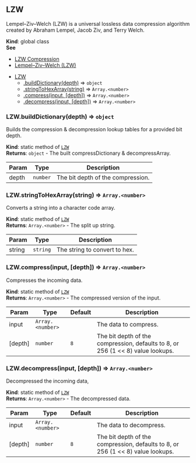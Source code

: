 <a name="LZW"></a>

## LZW
Lempel–Ziv–Welch (LZW) is a universal lossless data compression algorithm created by Abraham Lempel, Jacob Ziv, and Terry Welch.

**Kind**: global class  
**See**

- [LZW Compression](https://rosettacode.org/wiki/LZW_compression)
- [Lempel–Ziv–Welch (LZW)](https://en.wikipedia.org/w/index.php?title=Lempel%E2%80%93Ziv%E2%80%93Welch&oldid=531967504#Packing_order)


* [LZW](#LZW)
    * [.buildDictionary(depth)](#LZW.buildDictionary) ⇒ <code>object</code>
    * [.stringToHexArray(string)](#LZW.stringToHexArray) ⇒ <code>Array.&lt;number&gt;</code>
    * [.compress(input, [depth])](#LZW.compress) ⇒ <code>Array.&lt;number&gt;</code>
    * [.decompress(input, [depth])](#LZW.decompress) ⇒ <code>Array.&lt;number&gt;</code>

<a name="LZW.buildDictionary"></a>

### LZW.buildDictionary(depth) ⇒ <code>object</code>
Builds the compression & decompression lookup tables for a provided bit depth.

**Kind**: static method of [<code>LZW</code>](#LZW)  
**Returns**: <code>object</code> - The built compressDictionary & decompressArray.  

| Param | Type | Description |
| --- | --- | --- |
| depth | <code>number</code> | The bit depth of the compression. |

<a name="LZW.stringToHexArray"></a>

### LZW.stringToHexArray(string) ⇒ <code>Array.&lt;number&gt;</code>
Converts a string into a character code array.

**Kind**: static method of [<code>LZW</code>](#LZW)  
**Returns**: <code>Array.&lt;number&gt;</code> - The split up string.  

| Param | Type | Description |
| --- | --- | --- |
| string | <code>string</code> | The string to convert to hex. |

<a name="LZW.compress"></a>

### LZW.compress(input, [depth]) ⇒ <code>Array.&lt;number&gt;</code>
Compresses the incoming data.

**Kind**: static method of [<code>LZW</code>](#LZW)  
**Returns**: <code>Array.&lt;number&gt;</code> - The compressed version of the input.  

| Param | Type | Default | Description |
| --- | --- | --- | --- |
| input | <code>Array.&lt;number&gt;</code> |  | The data to compress. |
| [depth] | <code>number</code> | <code>8</code> | The bit depth of the compression, defaults to 8, or 256 (1 << 8) value lookups. |

<a name="LZW.decompress"></a>

### LZW.decompress(input, [depth]) ⇒ <code>Array.&lt;number&gt;</code>
Decompressed the incoming data,

**Kind**: static method of [<code>LZW</code>](#LZW)  
**Returns**: <code>Array.&lt;number&gt;</code> - The decompressed data.  

| Param | Type | Default | Description |
| --- | --- | --- | --- |
| input | <code>Array.&lt;number&gt;</code> |  | The data to decompress. |
| [depth] | <code>number</code> | <code>8</code> | The bit depth of the compression, defaults to 8, or 256 (1 << 8) value lookups. |

